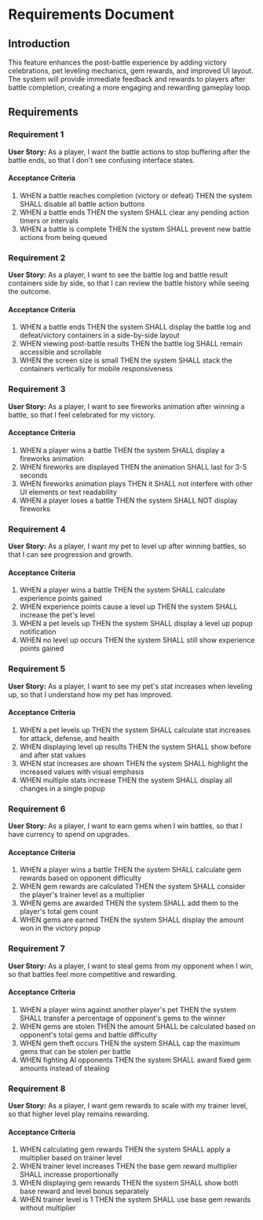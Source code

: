 # Requirements Document

## Introduction

This feature enhances the post-battle experience by adding victory celebrations, pet leveling mechanics, gem rewards, and improved UI layout. The system will provide immediate feedback and rewards to players after battle completion, creating a more engaging and rewarding gameplay loop.

## Requirements

### Requirement 1

**User Story:** As a player, I want the battle actions to stop buffering after the battle ends, so that I don't see confusing interface states.

#### Acceptance Criteria

1. WHEN a battle reaches completion (victory or defeat) THEN the system SHALL disable all battle action buttons
2. WHEN a battle ends THEN the system SHALL clear any pending action timers or intervals
3. WHEN a battle is complete THEN the system SHALL prevent new battle actions from being queued

### Requirement 2

**User Story:** As a player, I want to see the battle log and battle result containers side by side, so that I can review the battle history while seeing the outcome.

#### Acceptance Criteria

1. WHEN a battle ends THEN the system SHALL display the battle log and defeat/victory containers in a side-by-side layout
2. WHEN viewing post-battle results THEN the battle log SHALL remain accessible and scrollable
3. WHEN the screen size is small THEN the system SHALL stack the containers vertically for mobile responsiveness

### Requirement 3

**User Story:** As a player, I want to see fireworks animation after winning a battle, so that I feel celebrated for my victory.

#### Acceptance Criteria

1. WHEN a player wins a battle THEN the system SHALL display a fireworks animation
2. WHEN fireworks are displayed THEN the animation SHALL last for 3-5 seconds
3. WHEN fireworks animation plays THEN it SHALL not interfere with other UI elements or text readability
4. WHEN a player loses a battle THEN the system SHALL NOT display fireworks

### Requirement 4

**User Story:** As a player, I want my pet to level up after winning battles, so that I can see progression and growth.

#### Acceptance Criteria

1. WHEN a player wins a battle THEN the system SHALL calculate experience points gained
2. WHEN experience points cause a level up THEN the system SHALL increase the pet's level
3. WHEN a pet levels up THEN the system SHALL display a level up popup notification
4. WHEN no level up occurs THEN the system SHALL still show experience points gained

### Requirement 5

**User Story:** As a player, I want to see my pet's stat increases when leveling up, so that I understand how my pet has improved.

#### Acceptance Criteria

1. WHEN a pet levels up THEN the system SHALL calculate stat increases for attack, defense, and health
2. WHEN displaying level up results THEN the system SHALL show before and after stat values
3. WHEN stat increases are shown THEN the system SHALL highlight the increased values with visual emphasis
4. WHEN multiple stats increase THEN the system SHALL display all changes in a single popup

### Requirement 6

**User Story:** As a player, I want to earn gems when I win battles, so that I have currency to spend on upgrades.

#### Acceptance Criteria

1. WHEN a player wins a battle THEN the system SHALL calculate gem rewards based on opponent difficulty
2. WHEN gem rewards are calculated THEN the system SHALL consider the player's trainer level as a multiplier
3. WHEN gems are awarded THEN the system SHALL add them to the player's total gem count
4. WHEN gems are earned THEN the system SHALL display the amount won in the victory popup

### Requirement 7

**User Story:** As a player, I want to steal gems from my opponent when I win, so that battles feel more competitive and rewarding.

#### Acceptance Criteria

1. WHEN a player wins against another player's pet THEN the system SHALL transfer a percentage of opponent's gems to the winner
2. WHEN gems are stolen THEN the amount SHALL be calculated based on opponent's total gems and battle difficulty
3. WHEN gem theft occurs THEN the system SHALL cap the maximum gems that can be stolen per battle
4. WHEN fighting AI opponents THEN the system SHALL award fixed gem amounts instead of stealing

### Requirement 8

**User Story:** As a player, I want gem rewards to scale with my trainer level, so that higher level play remains rewarding.

#### Acceptance Criteria

1. WHEN calculating gem rewards THEN the system SHALL apply a multiplier based on trainer level
2. WHEN trainer level increases THEN the base gem reward multiplier SHALL increase proportionally
3. WHEN displaying gem rewards THEN the system SHALL show both base reward and level bonus separately
4. WHEN trainer level is 1 THEN the system SHALL use base gem rewards without multiplier